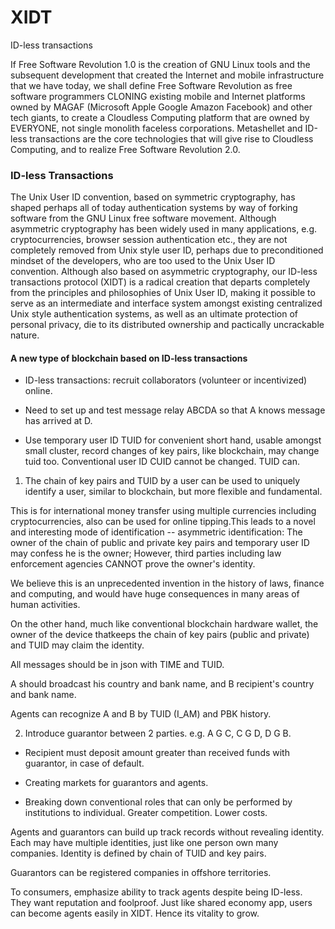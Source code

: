 # XIDT
ID-less transactions

If Free Software Revolution 1.0 is the creation of GNU Linux tools and the subsequent development that created the Internet and mobile infrastructure that we have today, we shall define Free Software Revolution as free software programmers  CLONING existing mobile and Internet platforms owned by MAGAF (Microsoft Apple Google Amazon Facebook) and other tech giants, to create a Cloudless Computing platform that are owned by EVERYONE, not single monolith faceless corporations. Metashellet and ID-less transactions are the core technologies that will give rise to Cloudless Computing, and to realize Free Software Revolution 2.0.


### ID-less Transactions

The Unix User ID convention, based on symmetric cryptography, has shaped perhaps all of today authentication systems by way of forking software from the GNU Linux free software movement. Although asymmetric cryptography has been widely used in many applications, e.g. cryptocurrencies, browser session authentication etc., they are not completely removed from Unix style user ID, perhaps due to preconditioned mindset of the developers, who are too used to the Unix User ID convention. Although also based on asymmetric cryptography, our ID-less transactions protocol (XIDT) is a radical creation that departs completely from the principles and philosophies of Unix User ID, making it possible to serve as an intermediate and interface system amongst existing centralized Unix style authentication systems, as well as an ultimate protection of personal privacy, die to its distributed ownership and pactically uncrackable nature. 


#### A new type of blockchain based on ID-less transactions

- ID-less transactions: recruit collaborators (volunteer or incentivized) online.

- Need to set up and test message relay ABCDA so that A knows message has arrived at D.

- Use temporary user ID TUID for convenient short hand, usable amongst small cluster, record changes of key pairs, like blockchain, may change tuid too. Conventional user ID CUID cannot be changed. TUID can.

1. The chain of key pairs and TUID by a user can be used to uniquely identify a user, similar to blockchain, but more flexible and fundamental.

This is for international money transfer using multiple currencies including cryptocurrencies, also can be used for online tipping.This leads to a novel and interesting mode of identification -- asymmetric identification: The owner of the chain of public and private key pairs and temporary user ID may confess he is the owner; However, third parties including law enforcement agencies CANNOT prove the owner's identity.

We believe this is an unprecedented invention in the history of laws, finance and computing, and would have huge consequences in many areas of human activities.

On the other hand, much like conventional blockchain hardware wallet, the owner of the device thatkeeps the chain of key pairs (public and private) and TUID may claim the identity.

All messages should be in json with TIME and TUID.

A should broadcast his country and bank name, and B recipient's country and bank name.

Agents can recognize A and B by TUID (I_AM) and PBK history.

2. Introduce guarantor between 2 parties. e.g. A G C, C G D, D G B.

- Recipient must deposit amount greater than received funds with guarantor, in case of default.

- Creating markets for guarantors and agents.

- Breaking down conventional roles that can only be performed by institutions to individual. Greater competition. Lower costs.

Agents and guarantors can build up track records without revealing identity. Each may have multiple identities, just like one person own many companies. Identity is defined by chain of TUID and key pairs. 

Guarantors can be registered companies in offshore territories.

To consumers, emphasize ability to track agents despite being ID-less. They want reputation and foolproof. Just like shared economy app, users can become agents easily in XIDT. Hence its vitality to grow. 
